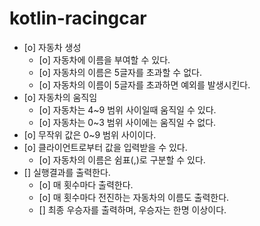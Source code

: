 # kotlin-racingcar

- [o] 자동차 생성
  - [o] 자동차에 이름을 부여할 수 있다.
  - [o] 자동차의 이름은 5글자를 초과할 수 없다.
  - [o] 자동차의 이름이 5글자를 초과하면 예외를 발생시킨다.
- [o] 자동차의 움직임
  - [o] 자동차는 4~9 범위 사이일때 움직일 수 있다.
  - [o] 자동차는 0~3 범위 사이에는 움직일 수 없다.
- [o] 무작위 값은 0~9 범위 사이이다.  
- [o] 클라이언트로부터 값을 입력받을 수 있다. 
  - [o] 자동차의 이름은 쉼표(,)로 구분할 수 있다.
- [] 실행결과를 출력한다.  
  - [o] 매 횟수마다 출력한다.
  - [o] 매 횟수마다 전진하는 자동차의 이름도 출력한다.
  - [] 최종 우승자를 출력하며, 우승자는 한명 이상이다.
